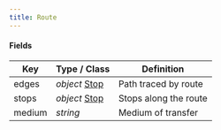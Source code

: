 ```yaml
---
title: Route
---
```


#### Fields

| Key | Type / Class | Definition |
| --- | ----------------- | ---------- |
| edges | *object* [Stop](/Resources/Edge)  | Path traced by route  |
| stops | *object* [Stop](/Resources/Stop)  | Stops along the route |
| medium | *string* | Medium of transfer |
